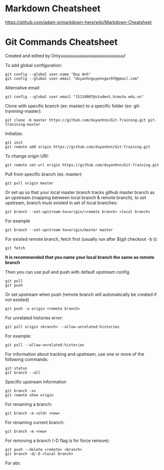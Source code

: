 # Markdown Cheatsheet
https://github.com/adam-p/markdown-here/wiki/Markdown-Cheatsheet

# Git Commands Cheatsheet
Created and edited by Onlyuuuuuuuuuuuuuuuuuuuuuuuuu!

To add global configuration:

```$xslt
git config --global user.name "Duy Anh"
git config --global user.email "duyanhnguyenngoc97@gmail.com"
```
Alternative email:
```$xslt
git config --global user.email "15110007@student.hcmute.edu.vn"
```
Clone with specific branch (ex: master) to a specific folder (ex: git-tranining-master):
```$xslt
git clone -b master https://github.com/duyanhnn/Git-Training.git git-tranining-master
```
Initialize:
```$xslt
git init
git remote add origin https://github.com/duyanhnn/Git-Training.git
```
To change origin URI:
```$xslt
git remote set-url origin https://github.com/duyanhnn/Git-Training.git
```
Pull from specific branch (ex: master):
```$xslt
git pull origin master
```
Or set up so that your local master branch tracks github master branch as an upstream (mapping between local branch & remote branch),
to set upstream, branch must existed in set of local branches:
```$xslt
git branch --set-upstream-to=origin/<remote branch> <local branch>
```
For example
```$xslt
git branch --set-upstream-to=origin/master master
```
For existed remote branch, fetch first (usually run after $(git checkout -b <branch>)):
```$xslt
git fetch
```
**It is recommended that you name your local branch the same as remote branch**

Then you can use pull and push with default upstream config
```$xslt
git pull
git push
```
Or set upstream when push (remote branch will automatically be created if not existed)
```$xslt
git push -u origin <remote branch>
```
For unrelated histories error:
```$xslt
git pull origin <branch> --allow-unrelated-histories
```
For example:
```$xslt
git pull --allow-unrelated-histories
```
For information about tracking and upstream, use one or more of the following commands:
```$xslt
git status
git branch --all
```
Specific upstream information
```$xslt
git branch -vv
git remote show origin
```
For renaming a branch:
```$xslt
git branch -m <old> <new>
```
For renaming current branch:
```$xslt
git branch -m <new>
```
For removing a branch (-D flag is for force remove):
```$xslt
git push --delete <remote> <branch>
git branch -d/-D <local branch>
```
For abc